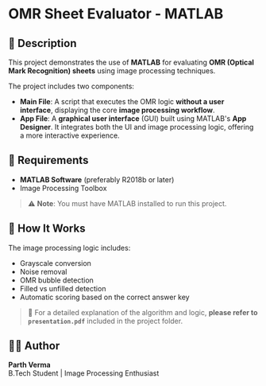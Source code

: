 # OMR Sheet Evaluator - MATLAB

## 📌 Description
This project demonstrates the use of **MATLAB** for evaluating **OMR (Optical Mark Recognition) sheets** using image processing techniques.

The project includes two components:
- **Main File**: A script that executes the OMR logic **without a user interface**, displaying the core **image processing workflow**.
- **App File**: A **graphical user interface** (GUI) built using MATLAB's **App Designer**. It integrates both the UI and image processing logic, offering a more interactive experience.

## 🚀 Requirements
- **MATLAB Software** (preferably R2018b or later)
- Image Processing Toolbox

> ⚠️ **Note**: You must have MATLAB installed to run this project.

## 🧠 How It Works
The image processing logic includes:
- Grayscale conversion
- Noise removal
- OMR bubble detection
- Filled vs unfilled detection
- Automatic scoring based on the correct answer key

> 📄 For a detailed explanation of the algorithm and logic, **please refer to `presentation.pdf`** included in the project folder.

## 👨‍💻 Author
**Parth Verma**  
B.Tech Student | Image Processing Enthusiast
